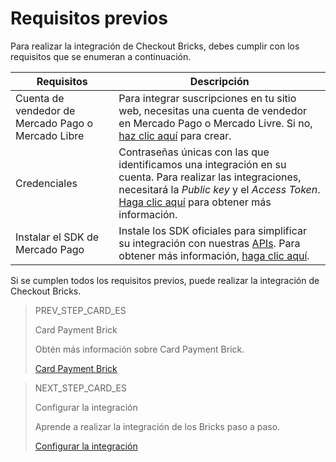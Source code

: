 # Requisitos previos

Para realizar la integración de Checkout Bricks, debes cumplir con los requisitos que se enumeran a continuación.

| Requisitos | Descripción |
|---|---|
| Cuenta de vendedor de Mercado Pago o Mercado Libre | Para integrar suscripciones en tu sitio web, necesitas una cuenta de vendedor en Mercado Pago o Mercado Livre. Si no, [haz clic aquí](https://www.mercadopago[FAKER][URL][DOMAIN]/hub/registration/landing) para crear. | 
|Credenciales | Contraseñas únicas con las que identificamos una integración en su cuenta. Para realizar las integraciones, necesitará la _Public key_ y el _Access Token_. [Haga clic aquí](/developers/es/guides/additional-content/credentials/credentials) para obtener más información. |
| Instalar el SDK de Mercado Pago | Instale los SDK oficiales para simplificar su integración con nuestras [APIs](/developers/es/reference/payments/_payments/post). Para obtener más información, [haga clic aquí](/developers/es/guides/sdks). |

Si se cumplen todos los requisitos previos, puede realizar la integración de Checkout Bricks.

> PREV_STEP_CARD_ES
>
> Card Payment Brick
>
> Obtén más información sobre Card Payment Brick.
>
> [Card Payment Brick](/developers/es/docs/checkout-bricks-beta/card-payment-brick)

> NEXT_STEP_CARD_ES
>
> Configurar la integración
>
> Aprende a realizar la integración de los Bricks paso a paso.
>
> [Configurar la integración](/developers/es/docs/checkout-bricks-beta/integration/configure-integration)